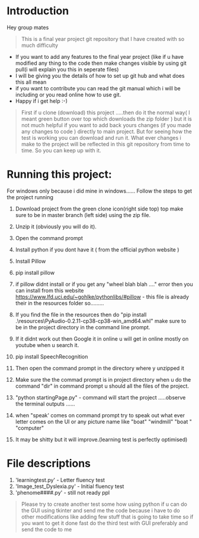 # Introduction
Hey group mates 
> This is a final year project git repository that I have created with so much difficulty 

* If you want to add any features to the final year project (like if u have modified any thing to the code then make changes visible by using git pull(i will explain you this in seperate files)
* I will be giving you the details of how to set up git hub and what does this all mean
* if you want to contribute  you can read the git manual which i will be including or you read online how to use git.
* Happy if i get help :-)  
> First if u clone (download) this project .....then do it the normal way( I meant green button over top which downloads the zip folder ) but it  is not much helpful if you want to add back yours changes (if you made any changes to code ) directly to main project.
But for seeing how the test is working you can download and run it.
What ever changes i make to the project will be reflected in this git repository from time to time. So you can keep up with it.











# Running this project:
For windows only because i did mine in windows......
Follow the steps to get the project running 
1. Download project from the green clone icon(right side top) top make sure to be in master branch (left side) using the zip file.
1. Unzip it (obviously you will do it).
1. Open the command prompt
1. Install python if you dont have it ( from the official python website )
1. Install Pillow
  1. pip install pillow
  1. if pillow didnt install or if you get any "wheel blah blah ...." error then you can install from this website https://www.lfd.uci.edu/~gohlke/pythonlibs/#pillow -  this file is already their in the resources folder so.........
  1. If you find the file in the resources then do "pip install .\resources\PyAudio-0.2.11-cp38-cp38-win_amd64.whl" make sure to be in the project directory in the command line prompt.
  1. If it didnt work out then Google it in online u will get in online mostly on youtube when u search it.
  
1. pip install SpeechRecognition 
1. Then open the command prompt in the directory where y unzipped it 
1. Make sure the the commad prompt is in project directory when u do the command "dir" in command prompt u should all the files of the project.
1. "python startingPage.py" - command will start the project .....observe the terminal outputs ......
1. when "speak' comes on command prompt try to speak out what ever letter comes on the UI or any picture name like "boat" "windmill" "boat "
"computer"
1. It may be shitty but it will improve.(learning test is perfectly optimised)

# File descriptions
1. 'learningtest.py' - Letter fluency test
1. 'Image_test_Dyslexia.py'  - Initial fluency test
1. 'phenome####.py' - still not ready ppl
> Please try to create another test some how using python if u can do the GUI using tkinter and send me the code because i have to do other modifications like adding few stuff that is going to take time so if you want to get it done fast do the third test with GUI preferably and send the code to me 

